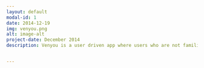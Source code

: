 ```yaml
---
layout: default
modal-id: 1
date: 2014-12-19
img: venyou.png
alt: image-alt
project-date: December 2014
description: Venyou is a user driven app where users who are not familiar with Boston can post their favorite artists and find venues in the area that match their music preferences through fellow user recommendations. This was my first app built using Sinatra! Check it out <a href="https://github.com/alisonmtague/PROJECTONE">here</a>.


---
```

